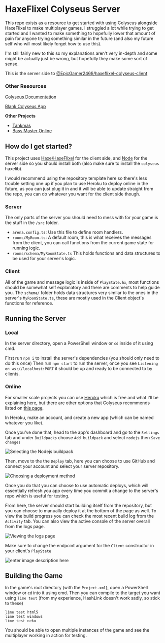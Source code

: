 
# HaxeFlixel Colyseus Server
This repo exists as a resource to get started with using Colyseus alongside HaxeFlixel to make multiplayer games. I struggled a lot while trying to get started and I wanted to make something to hopefully lower that amount of pain for anyone trying something similar in the future (and also my future self who will most likely forget how to use this).

I'm still fairly new to this so my explanations aren't very in-depth and some might be actually just be wrong, but hopefully they make some sort of sense.

This is the server side to [@EpicGamer2469/haxeflixel-colyseus-client](https://github.com/Epicgamer2469/haxeflixel-colyseus-client)
### Other Resources
[Colyseus Documentation](http://docs.colyseus.io/)

[Blank Colyseus App](https://github.com/colyseus/create-colyseus-app)

**Other Projects**
 - [Tankmas](https://github.com/oscarcederberg/tankmas2021-server) 
 - [Bass Master Online](https://github.com/AustinEast/bass-master-online)

## How do I get started?
This project uses [Haxe/HaxeFlixel](https://haxeflixel.com/documentation/getting-started/) for the client side, and [Node](https://nodejs.org/en/) for the server side so you should install both (also make sure to install the `colyseus` haxelib).

I would recommend using the repository template here so there's less trouble setting one up if you plan to use Heroku to deploy online in the future, as you can just plug it in and it will be able to update straight from the repo, you can do whatever you want for the client side though.

### Server
The only parts of the server you should need to mess with for your game is the stuff in the `/src` folder.
- `arena.config.ts`: Use this file to define room handlers.
- `rooms/MyRoom.ts`: A default room, this is what receives the messages from the client, you can call functions from the current game state for running logic.
- `rooms/schema/MyRoomState.ts` This holds functions and data structures to be used for your server's logic.

### Client
All of the game and message logic is inside of `PlayState.hx`, most functions should be somewhat self explanatory and there are comments to help guide you. The `schema/` folder holds data structures very similar to the ones in the server's `MyRoomState.ts`, these are mostly used in the Client object's functions for reference.

## Running the Server

### Local
In the server directory, open a PowerShell window or `cd` inside of it using cmd.

First run `npm i` to install the server's dependencies (you should only need to do this once)
Then run `npm start` to run the server, once you see `Listening on ws://localhost:PORT` it should be up and ready to be connected to by clients.

### Online
For smaller scale projects you can use [Heroku](https://www.heroku.com/) which is free and what I'll be explaining here, but there are other options that Colyseus recommends listed on [this page](https://docs.colyseus.io/colyseus/deployment/).

In Heroku, make an account, and create a new app (which can be named whatever you like). 

Once you've done that, head to the app's dashboard and go to the `Settings` tab and under `Buildpacks` choose `Add buildpack` and select `nodejs` then `Save changes`

![Selecting the Nodejs buildpack](https://i.imgur.com/baitqYA.png)

Then, move to the the `Deploy` tab, here you can choose to use GitHub and connect your account and select your server repository.

![Choosing a deployment method](https://i.imgur.com/ZqafaCM.png)

Once you do that you can choose to use automatic deploys, which will essentially refresh you app every time you commit a change to the server's repo which is useful for testing.

From here, the server should start building itself from the repository, but you can choose to manually deploy it at the bottom of the page as well. To view the build progress you can check the most recent build log from the `Activity` tab. You can also view the active console of the server overall from the logs page.

![Viewing the logs page](https://i.imgur.com/qFusO6d.png)

Make sure to change the endpoint argument for the `Client` constructor in your client's `PlayState`

![enter image description here](https://i.imgur.com/QzTYb3r.png)

## Building the Game
In the game's root directory (with the `Project.xml`), open a PowerShell window or `cd` into it using cmd. Then you can compile to the target you want using `lime test` (from my experience, HashLink doesn't work sadly, so stick to these)
```
lime test html5
lime test windows
lime test neko
```
You should be able to open multiple instances of the game and see the multiplayer working in action for testing.
